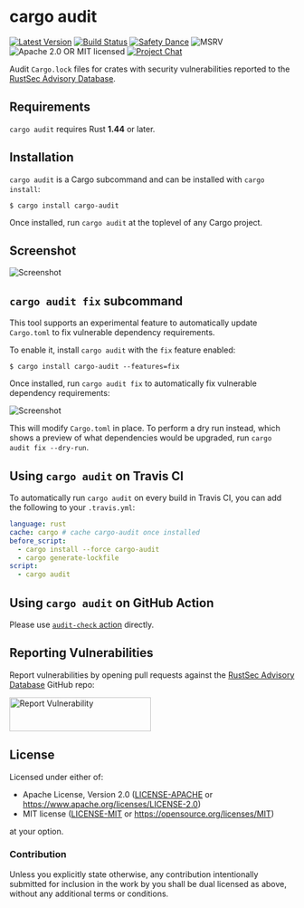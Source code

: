 # cargo audit

[![Latest Version][crate-image]][crate-link]
[![Build Status][build-image]][build-link]
[![Safety Dance][safety-image]][safety-link]
![MSRV][rustc-image]
![Apache 2.0 OR MIT licensed][license-image]
[![Project Chat][chat-image]][chat-link]

Audit `Cargo.lock` files for crates with security vulnerabilities reported to the
[RustSec Advisory Database].

## Requirements

`cargo audit` requires Rust **1.44** or later.

## Installation

`cargo audit` is a Cargo subcommand and can be installed with `cargo install`:

```
$ cargo install cargo-audit
```

Once installed, run `cargo audit` at the toplevel of any Cargo project.

## Screenshot

<img src="https://raw.githubusercontent.com/RustSec/cargo-audit/c857beb/img/screenshot.png" alt="Screenshot" style="max-width:100%;">

## `cargo audit fix` subcommand

This tool supports an experimental feature to automatically update `Cargo.toml`
to fix vulnerable dependency requirements.

To enable it, install `cargo audit` with the `fix` feature enabled:

```
$ cargo install cargo-audit --features=fix
```

Once installed, run `cargo audit fix` to automatically fix vulnerable
dependency requirements:

<img src="https://raw.githubusercontent.com/RustSec/cargo-audit/c857beb/img/screenshot-fix.png" alt="Screenshot" style="max-width:100%;">

This will modify `Cargo.toml` in place. To perform a dry run instead, which
shows a preview of what dependencies would be upgraded, run
`cargo audit fix --dry-run`.

## Using `cargo audit` on Travis CI

To automatically run `cargo audit` on every build in Travis CI, you can add the following to your `.travis.yml`:

```yaml
language: rust
cache: cargo # cache cargo-audit once installed
before_script:
  - cargo install --force cargo-audit
  - cargo generate-lockfile
script:
  - cargo audit
```

## Using `cargo audit` on GitHub Action

Please use [`audit-check` action](https://github.com/actions-rs/audit-check) directly.

## Reporting Vulnerabilities

Report vulnerabilities by opening pull requests against the [RustSec Advisory Database]
GitHub repo:

<a href="https://github.com/RustSec/advisory-db/blob/master/CONTRIBUTING.md">
  <img alt="Report Vulnerability" width="250px" height="60px" src="https://rustsec.org/assets/img/report-vuln-button.svg">
</a>

## License

Licensed under either of:

 * Apache License, Version 2.0 ([LICENSE-APACHE] or https://www.apache.org/licenses/LICENSE-2.0)
 * MIT license ([LICENSE-MIT] or https://opensource.org/licenses/MIT)

at your option.

### Contribution

Unless you explicitly state otherwise, any contribution intentionally submitted
for inclusion in the work by you shall be dual licensed as above, without any
additional terms or conditions.

[//]: # (badges)

[crate-image]: https://img.shields.io/crates/v/cargo-audit.svg
[crate-link]: https://crates.io/crates/cargo-audit
[build-image]: https://github.com/rustsec/cargo-audit/workflows/CI/badge.svg?branch=master&event=push
[build-link]: https://github.com/RustSec/cargo-audit/actions?query=workflow:CI+branch:master
[license-image]: https://img.shields.io/badge/license-Apache2.0%2FMIT-blue.svg
[rustc-image]: https://img.shields.io/badge/rustc-1.44+-blue.svg
[safety-image]: https://img.shields.io/badge/unsafe-forbidden-success.svg
[safety-link]: https://github.com/rust-secure-code/safety-dance/
[chat-image]: https://img.shields.io/badge/zulip-join_chat-blue.svg
[chat-link]: https://rust-lang.zulipchat.com/#narrow/stream/146229-wg-secure-code/

[//]: # (general links)

[RustSec Advisory Database]: https://github.com/RustSec/advisory-db/
[LICENSE-APACHE]: https://github.com/RustSec/cargo-audit/blob/master/LICENSE-APACHE
[LICENSE-MIT]: https://github.com/RustSec/cargo-audit/blob/master/LICENSE-MIT
